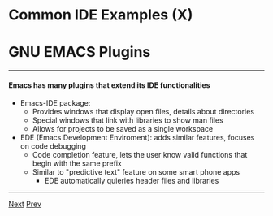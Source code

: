 # Common IDE Examples (X)
# GNU EMACS Plugins
***
#### Emacs has many plugins that extend its IDE functionalities
*  Emacs-IDE package: 
	*  Provides windows that display open files, details about directories
	*  Special windows that link with libraries to show man files
	*  Allows for projects to be saved as a single workspace
*  EDE (Emacs Development Enviroment): adds similar features, focuses on code debugging
	*  Code completion feature, lets the user know valid functions that begin with the same prefix
	*  Similar to "predictive text" feature on some smart phone apps
		*  EDE automatically quieries header files and libraries



***
 
[Next](https://github.com/AustinCerny/CSCI582_Presentation2_IDEs/blob/master/slide18.md)
[Prev](https://github.com/AustinCerny/CSCI582_Presentation2_IDEs/blob/master/slide16.md)
